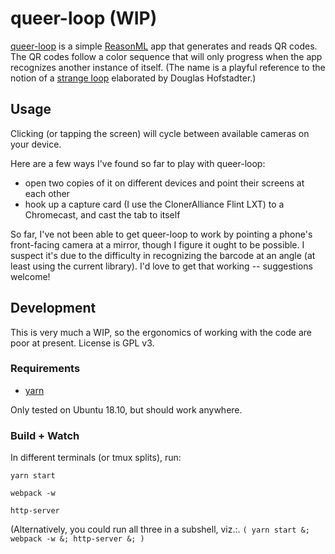 # queer-loop (WIP)

[queer-loop](https://qqq.lu) is a simple [ReasonML](https://reasonml.github.io/)
app that generates and reads QR codes. The QR codes follow a color sequence that
will only progress when the app recognizes another instance of itself. (The name
is a playful reference to the notion of a [strange
loop](https://en.wikipedia.org/wiki/Strange_loop) elaborated by Douglas
Hofstadter.)

## Usage

Clicking (or tapping the screen) will cycle between available cameras on your
device.

Here are a few ways I've found so far to play with queer-loop:

- open two copies of it on different devices and point their screens at each other
- hook up a capture card (I use the ClonerAlliance Flint LXT) to a Chromecast,
  and cast the tab to itself

So far, I've not been able to get queer-loop to work by pointing a phone's
front-facing camera at a mirror, though I figure it ought to be possible. I
suspect it's due to the difficulty in recognizing the barcode at an angle (at
least using the current library). I'd love to get that working -- suggestions
welcome!

## Development

This is very much a WIP, so the ergonomics of working with the code are poor at
present. License is GPL v3.

### Requirements

- [yarn](https://yarnpkg.com/)

Only tested on Ubuntu 18.10, but should work anywhere.


### Build + Watch

In different terminals (or tmux splits), run:

```
yarn start
```

```
webpack -w
```


```
http-server
```

(Alternatively, you could run all three in a subshell, viz.:. `( yarn start &; webpack -w &; http-server &; )`

